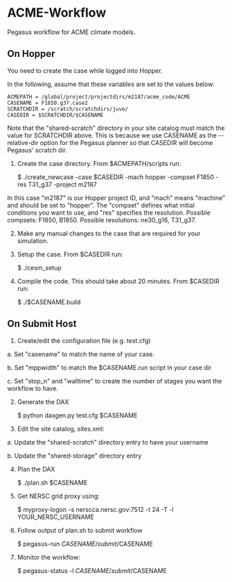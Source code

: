 ACME-Workflow
=============

Pegasus workflow for ACME climate models.

On Hopper
---------
You need to create the case while logged into Hopper.

In the following, assume that these variables are set to the values below:

    ACMEPATH = /global/project/projectdirs/m2187/acme_code/ACME
    CASENAME = F1850.g37.case2
    SCRATCHDIR = /scratch/scratchdirs/juve/
    CASEDIR = $SCRATCHDIR/$CASENAME

Note that the "shared-scratch" directory in your site catalog must match the
value for SCRATCHDIR above. This is because we use CASENAME as the --relative-dir
option for the Pegasus planner so that CASEDIR will become Pegasus' scratch dir.

1. Create the case directory. From $ACMEPATH/scripts run:

    $ ./create_newcase -case $CASEDIR -mach hopper -compset F1850 -res T31_g37 -project m2187

 In this case "m2187" is our Hopper project ID, and "mach" means "machine"
 and should be set to "hopper". The "compset" defines what initial conditions
 you want to use, and "res" specifies the resolution. Possible compsets: F1850, B1850.
 Possible resolutions: ne30_g16, T31_g37.

2. Make any manual changes to the case that are required for your simulation.

3. Setup the case. From $CASEDIR run:

    $ ./cesm_setup

4. Compile the code. This should take about 20 minutes. From $CASEDIR run:

    $ ./$CASENAME.build


On Submit Host
--------------

1. Create/edit the configuration file (e.g. test.cfg)

 a. Set "casename" to match the name of your case.

 b. Set "mppwidth" to match the $CASENAME.run script in your case dir

 c. Set "stop_n" and "walltime" to create the number of stages you want
    the workflow to have.

2. Generate the DAX

    $ python daxgen.py test.cfg $CASENAME

3. Edit the site catalog, sites.xml:

 a. Update the "shared-scratch" directory entry to have your username

 b. Update the "shared-storage" directory entry

4. Plan the DAX

    $ ./plan.sh $CASENAME

5. Get NERSC grid proxy using:

    $ myproxy-logon -s nerscca.nersc.gov:7512 -t 24 -T -l YOUR_NERSC_USERNAME

6. Follow output of plan.sh to submit workflow

    $ pegasus-run $CASENAME/submit/$CASENAME

7. Monitor the workflow:

    $ pegasus-status -l $CASENAME/submit/$CASENAME

